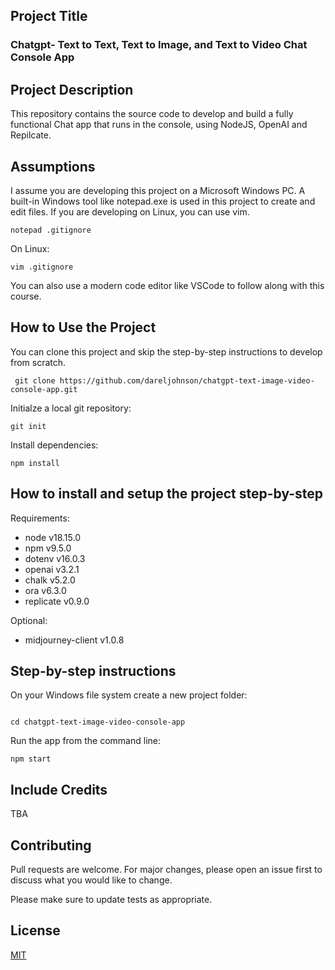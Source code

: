 ## Project Title

### Chatgpt- Text to Text, Text to Image, and Text to Video Chat Console App

## Project Description

This repository contains the source code to develop and build a fully functional Chat app that runs in the console, using NodeJS, OpenAI and Repilcate.

## Assumptions

I assume you are developing this project on a Microsoft Windows PC. A built-in Windows tool like notepad.exe is used in this project to create and edit files. If you are developing on Linux, you can use vim.

```
notepad .gitignore
```

On Linux:

```
vim .gitignore
```


You can also use a modern code editor like VSCode to follow along with this course.


## How to Use the Project

You can clone this project and skip the step-by-step instructions to develop from scratch.

```
 git clone https://github.com/dareljohnson/chatgpt-text-image-video-console-app.git
```

Initialze a local git repository:

```
git init
```

Install dependencies:

```
npm install
```


## How to install and setup the project step-by-step

Requirements:

- node v18.15.0
- npm v9.5.0
- dotenv v16.0.3
- openai v3.2.1
- chalk v5.2.0
- ora v6.3.0
- replicate v0.9.0


Optional:

- midjourney-client v1.0.8


## Step-by-step instructions

On your Windows file system create a new project folder:

```

cd chatgpt-text-image-video-console-app
```

Run the app from the command line:

```
npm start
```


## Include Credits

TBA

## Contributing

Pull requests are welcome. For major changes, please open an issue first
to discuss what you would like to change.

Please make sure to update tests as appropriate.

## License
[MIT](https://choosealicense.com/licenses/mit/)

